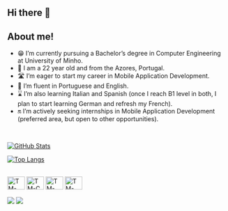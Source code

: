 ## Hi there 👋

## About me!

- 😁 I’m currently pursuing a Bachelor’s degree in Computer Engineering at University of Minho.
- 🥳 I am a 22 year old and from the Azores, Portugal.
- 🛣️ I’m eager to start my career in Mobile Application Development.
- 🤗 I’m fluent in Portuguese and English.
- ⌛ I’m also learning Italian and Spanish (once I reach B1 level in both, I plan to start learning German and refresh my French).
- 🔛 I’m actively seeking internships in Mobile Application Development (preferred area, but open to other opportunities).

<br>

[![GitHub Stats](https://github-readme-stats.vercel.app/api?username=Tomas-Machado&show_icons=true&theme=tokyonight&count_private=true)](https://github.com/Tomas-Machado)

[![Top Langs](https://github-readme-stats.vercel.app/api/top-langs/?username=Tomas-Machado&layout=compact&langs_count=16&theme=tokyonight)](https://www.github.com/Tomas-Machado)


<br>

<div style="display: inline_block">
  <img align="center" alt="TM-Haskell" height="30" width="40" src="https://cdn.jsdelivr.net/gh/devicons/devicon@latest/icons/haskell/haskell-original.svg">
  <img align="center" alt="TM-C" height="30" width="40" src="https://cdn.jsdelivr.net/gh/devicons/devicon@latest/icons/c/c-original.svg">
  <img align="center" alt="TM-HTML" height="30" width="40" src="https://cdn.jsdelivr.net/gh/devicons/devicon@latest/icons/html5/html5-original.svg">
  <img align="center" alt="TM-CSS" height="30" width="40" src="https://cdn.jsdelivr.net/gh/devicons/devicon@latest/icons/css3/css3-original.svg">
</div>

<br>

<div>
  <a href="https://www.linkedin.com/in/tomas-machado-141561350/" target="_blank"><img src="https://img.shields.io/badge/LinkedIn-0077B5?style=for-the-badge&logo=linkedin&logoColor=white"></a>
<a href="mailto:tfbmachado1@gmail.com">
  <img src="https://img.shields.io/badge/Gmail-D14836?style=for-the-badge&logo=gmail&logoColor=white">
</a>
</div>

<!--
**Tomas-Machado/Tomas-Machado** is a ✨ _special_ ✨ repository because its `README.md` (this file) appears on your GitHub profile.

Here are some ideas to get you started:

- 🔭 I’m currently working on ...
- 🌱 I’m currently learning ...
- 👯 I’m looking to collaborate on ...
- 🤔 I’m looking for help with ...
- 💬 Ask me about ...
- 📫 How to reach me: ...
- 😄 Pronouns: ...
- ⚡ Fun fact: ...
-->
